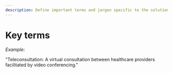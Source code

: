 ```yaml
---
description: Define important terms and jargon specific to the solution.
---
```


# Key terms

_Example:_

"Teleconsultation: A virtual consultation between healthcare providers facilitated by video conferencing."
